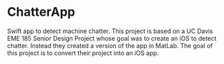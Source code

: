 # ChatterApp
Swift app to detect machine chatter. This project is based on a UC Davis EME 185 Senior Design Project whose goal was to create an iOS to detect chatter. Instead they created a version of the app in MatLab. The goal of this project is to convert their project into an iOS app.



